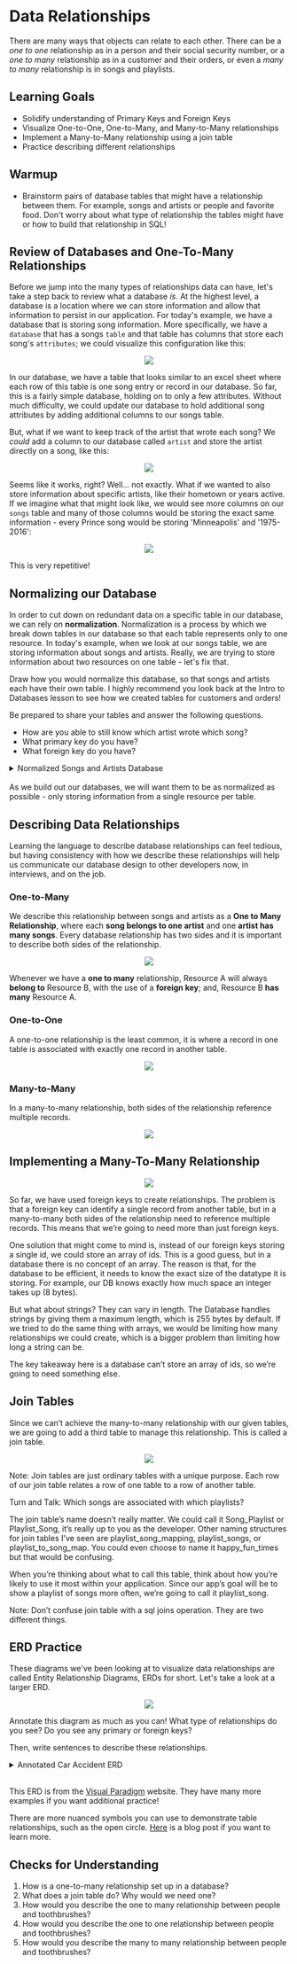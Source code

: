 # Data Relationships

There are many ways that objects can relate to each other.  There can be a *one to one* relationship as in a person and their social security number, or a *one to many* relationship as in a customer and their orders, or even a *many to many* relationship is in songs and playlists.

## Learning Goals
* Solidify understanding of Primary Keys and Foreign Keys
* Visualize One-to-One, One-to-Many, and Many-to-Many relationships
* Implement a Many-to-Many relationship using a join table
* Practice describing different relationships

## Warmup

* Brainstorm pairs of database tables that might have a relationship between them. For example, songs and artists or people and favorite food. Don't worry about what type of relationship the tables might have or how to build that relationship in SQL!
<!-- Instructor note, this is a great time to do a slack waterfall to have students share what they came up with for relationships. They will be looking back to these in the lab -->

## Review of Databases and One-To-Many Relationships

Before we jump into the many types of relationships data can have, let's take a step back to review what a database _is_.  At the highest level, a database is a location where we can store information and allow that information to persist in our application.  For today's example, we have a database that is storing song information.  More specifically, we have a `database` that has a songs `table` and that table has columns that store each song's `attributes`; we could visualize this configuration like this:

<p align='center'>
  <img src='../../Images/Week3/1_to_many_db_image_1.png'>
</p>

In our database, we have a table that looks similar to an excel sheet where each row of this table is one song entry or record in our database. So far, this is a fairly simple database, holding on to only a few attributes.  Without much difficulty, we could update our database to hold additional song attributes by adding additional columns to our songs table.

But, what if we want to keep track of the artist that wrote each song?  We _could_ add a column to our database called `artist` and store the artist directly on a song, like this:

<p align='center'>
  <img src='../../Images/Week3/1_to_many_db_image_2.png'>
</p>

Seems like it works, right? Well... not exactly.  What if we wanted to also store information about specific artists, like their hometown or years active.  If we imagine what that might look like, we would see more columns on our `songs` table and many of those columns would be storing the exact same information - every Prince song would be storing 'Minneapolis' and '1975-2016':

<p align='center'>
  <img src='../../Images/Week3/1_to_many_db_image_3.png'>
</p>

This is very repetitive!

## Normalizing our Database

In order to cut down on redundant data on a specific table in our database, we can rely on **normalization**.  Normalization is a process by which we break down tables in our database so that each table represents only to one resource.  In today's example, when we look at our songs table, we are storing information about songs and artists. Really, we are trying to store information about two resources on one table - let's fix that.

Draw how you would normalize this database, so that songs and artists each have their own table. I highly recommend you look back at the Intro to Databases lesson to see how we created tables for customers and orders!

Be prepared to share your tables and answer the following questions.

* How are you able to still know which artist wrote which song?
* What primary key do you have?
* What foreign key do you have?

<details><summary>Normalized Songs and Artists Database</summary><br/>

When we normalize our database, we need to include some sort of marker for ourselves to know how to relate the tables to one another.  We do this with **primary keys** and **foreign keys**.  As our database exists now, every record has an `id`.  We can use these ids to relate information in one table, to information in the other (or give each of our songs an artist).  For each song in our database, we will add an attribute `artist_id` that will hold the `id` of the artist that song belongs to.

<p align='center'>
  <img src='../../Images/Week3/1_to_many_db_image_5.png'>
</p>

This `artist_id` is the **foreign key** on our songs table that relates a song back to the `id` of an artist on the artists table - also referred to as the **primary key** of the artists table.

</details>
</br>
As we build out our databases, we will want them to be as normalized as possible - only storing information from a single resource per table.

## Describing Data Relationships

Learning the language to describe database relationships can feel tedious, but having consistency with how we describe these relationships will help us communicate our database design to other developers now, in interviews, and on the job.

### One-to-Many
We describe this relationship between songs and artists as a **One to Many Relationship**, where each **song belongs to one artist** and one **artist has many songs**. Every database relationship has two sides and it is important to describe both sides of the relationship.

<p align='center'>
  <img src='../../Images/Week3/one_to_many_ERD.png'>
</p>

Whenever we have a **one to many** relationship, Resource A will always **belong to** Resource B, with the use of a **foreign key**; and, Resource B **has many** Resource A.

### One-to-One

A one-to-one relationship is the least common, it is where a record in one table is associated with exactly one record in another table.
<p align='center'>
  <img src='../../Images/Week3/one_to_one_ERD.png'>
</p>

### Many-to-Many
In a many-to-many relationship, both sides of the relationship reference multiple records.

<p align='center'>
  <img src='../../Images/Week3/many_to_many_ERD.png'>
</p>

## Implementing a Many-To-Many Relationship

<p align='center'>
  <img src='../../Images/Week3/many_to_many_bad.png'>
</p>

So far, we have used foreign keys to create relationships. The problem is that a foreign key can identify a single record from another table, but in a many-to-many both sides of the relationship need to reference multiple records. This means that we’re going to need more than just foreign keys.

One solution that might come to mind is, instead of our foreign keys storing a single id, we could store an array of ids. This is a good guess, but in a database there is no concept of an array. The reason is that, for the database to be efficient, it needs to know the exact size of the datatype it is storing. For example, our DB knows exactly how much space an integer takes up (8 bytes).

But what about strings? They can vary in length. The Database handles strings by giving them a maximum length, which is 255 bytes by default. If we tried to do the same thing with arrays, we would be limiting how many relationships we could create, which is a bigger problem than limiting how long a string can be.

The key takeaway here is a database can’t store an array of ids, so we’re going to need something else.


## Join Tables
Since we can’t achieve the many-to-many relationship with our given tables, we are going to add a third table to manage this relationship. This is called a join table.

<p align='center'>
  <img src='../../Images/Week3/many_to_many_good.png'>
</p>

Note: Join tables are just ordinary tables with a unique purpose. Each row of our join table relates a row of one table to a row of another table.

Turn and Talk: Which songs are associated with which playlists?

The join table’s name doesn’t really matter. We could call it Song_Playlist or Playlist_Song, it’s really up to you as the developer. Other naming structures for join tables I've seen are playlist_song_mapping, playlist_songs, or playlist_to_song_map. You could even choose to name it happy_fun_times but that would be confusing.

When you’re thinking about what to call this table, think about how you’re likely to use it most within your application. Since our app’s goal will be to show a playlist of songs more often, we’re going to call it playlist_song.

Note: Don’t confuse join table with a sql joins operation. They are two different things.


## ERD Practice

These diagrams we've been looking at to visualize data relationships are called Entity Relationship Diagrams, ERDs for short. Let's take a look at a larger ERD.

<p align='center'>
  <img src='../../Images/Week3/car_accident_ERD.png'>
</p>

Annotate this diagram as much as you can! What type of relationships do you see? Do you see any primary or foreign keys?

Then, write sentences to describe these relationships.

<details><summary>Annotated Car Accident ERD</summary><br/>

<p align='center'>
  <img src='../../Images/Week3/car_accident_ERD_annotated.png'>
</p>
</details>
</br>

This ERD is from the [Visual Paradigm](https://circle.visual-paradigm.com/category/system-design-development/entity-relationship-diagram/) website. They have many more examples if you want additional practice!

There are more nuanced symbols you can use to demonstrate table relationships, such as the open circle. [Here](https://vertabelo.com/blog/crow-s-foot-notation/) is a blog post if you want to learn more.


## Checks for Understanding

1. How is a one-to-many relationship set up in a database?
1. What does a join table do? Why would we need one?
1. How would you describe the one to many relationship between people and toothbrushes?
1. How would you describe the one to one relationship between people and toothbrushes?
1. How would you describe the many to many relationship between people and toothbrushes?
